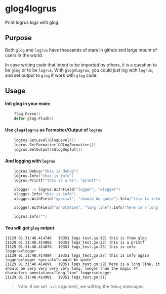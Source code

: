 # glog4logrus

Print logrus logs with glog.

## Purpose

Both `glog` and `logrus` have thousands of stars in github and large mount of users in the world.

In case writing code that intent to be imported by others, it is a question to be `glog` or to be `logrus`. 
With `glog4logrus`, you could just log with `logrus`, and set output to `glog` if work with `glog` code. 

## Usage

#### Init glog in your main:

```go
	flag.Parse()
	defer glog.Flush()
```

#### Use `glog4logrus` as Formatter/Output of `logrus`

```go
	logrus.SetLevel(GlogLevel())
	logrus.SetFormatter(&GlogFormatter{})
	logrus.SetOutput(&GlogOuptut{})

```

#### And logging with `logrus`

```go
	logrus.Debug("this is debug")
	logrus.Info("this is info")
	logrus.Printf("this is a %s", "printf")

	xlogger := logrus.WithField("logger", "xlogger")
	xlogger.Info("this is info")
	xlogger.WithField("special", "should be quote").Info("this is info again")

	xlogger.WithField("annotation", "long line").Info("here is a long line, it should be very very very very long, longer than the magic 44 characters")

	logrus.Info("")
```

#### You will got `glog` output

```
I1129 01:31:48.414746   19351 logs_test.go:19] this is from glog
I1129 01:31:48.414866   19351 logs_test.go:23] this is a printf                            
I1129 01:31:48.414874   19351 logs_test.go:26] this is info                                 logger=xlogger
I1129 01:31:48.414884   19351 logs_test.go:27] this is info again                           logger=xlogger special="should be quote"
I1129 01:31:48.414891   19351 logs_test.go:29] here is a long line, it should be very very very very long, longer than the magic 44 characters annotation="long line" logger=xlogger
I1129 01:31:48.414901   19351 logs_test.go:31]                                             
``` 

> Note: if we set `-v=1` argument, we will log the `Debug` messages
